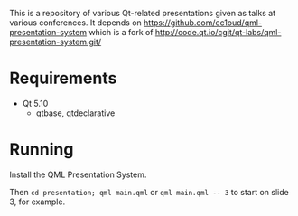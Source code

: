 This is a repository of various Qt-related presentations given as 
talks at various conferences.  It depends on
https://github.com/ec1oud/qml-presentation-system
which is a fork of
http://code.qt.io/cgit/qt-labs/qml-presentation-system.git/

# Requirements

* Qt 5.10
  * qtbase, qtdeclarative

# Running

Install the QML Presentation System.

Then `cd presentation; qml main.qml` or `qml main.qml -- 3` to start on slide 3, for example.

